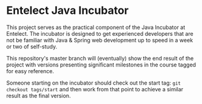 # Entelect Java Incubator

This project serves as the practical component of the Java Incubator at Entelect. The incubator is designed to get
experienced developers that are not be familiar with Java & Spring web development up to speed in a week or two of
self-study.

This repository's master branch will (eventually) show the end result of the project with versions presenting
significant milestones in the course tagged for easy reference.

Someone starting on the incubator should check out the start tag: `git checkout tags/start` and then work from that
point to achieve a similar result as the final version.